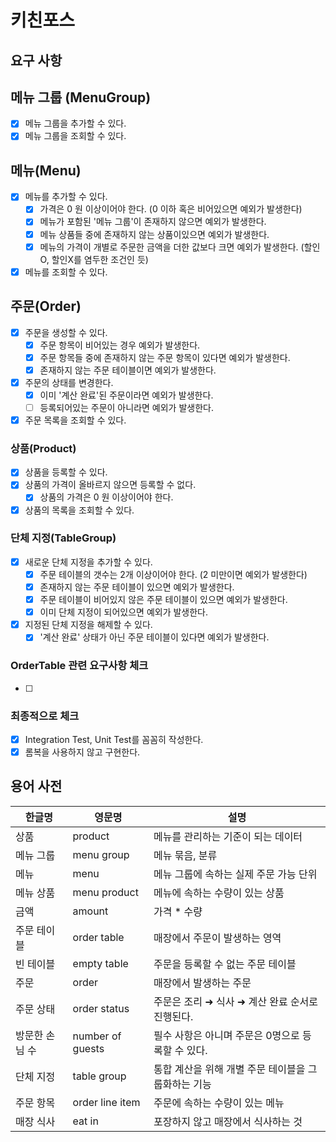 # 키친포스

## 요구 사항

## 메뉴 그룹 (MenuGroup)
- [x] 메뉴 그룹을 추가할 수 있다.
- [x] 메뉴 그룹을 조회할 수 있다. 

## 메뉴(Menu)
- [x] 메뉴를 추가할 수 있다. 
  - [x] 가격은 0 원 이상이어야 한다. (0 이하 혹은 비어있으면 예외가 발생한다)
  - [x] 메뉴가 포함된 '메뉴 그룹'이 존재하지 않으면 예외가 발생한다. 
  - [x] 메뉴 상품들 중에 존재하지 않는 상품이있으면 예외가 발생한다.
  - [x] 메뉴의 가격이 개별로 주문한 금액을 더한 값보다 크면 예외가 발생한다. (할인O, 할인X를 염두한 조건인 듯)
- [x] 메뉴를 조회할 수 있다.

## 주문(Order)
- [x] 주문을 생성할 수 있다. 
  - [x] 주문 항목이 비어있는 경우 예외가 발생한다. 
  - [x] 주문 항목들 중에 존재하지 않는 주문 항목이 있다면 예외가 발생한다.
  - [x] 존재하지 않는 주문 테이블이면 예외가 발생한다. 
- [x] 주문의 상태를 변경한다. 
  - [x] 이미 '계산 완료'된 주문이라면 예외가 발생한다.
  - [ ] 등록되어있는 주문이 아니라면 예외가 발생한다.
- [x] 주문 목록을 조회할 수 있다.

### 상품(Product)
- [x] 상품을 등록할 수 있다.
- [x] 상품의 가격이 올바르지 않으면 등록할 수 없다.
    - [x] 상품의 가격은 0 원 이상이어야 한다.
- [x] 상품의 목록을 조회할 수 있다.

### 단체 지정(TableGroup)
- [x] 새로운 단체 지정을 추가할 수 있다.
  - [x] 주문 테이블의 갯수는 2개 이상이어야 한다. (2 미만이면 예외가 발생한다)
  - [x] 존재하지 않는 주문 테이블이 있으면 예외가 발생한다. 
  - [x] 주문 테이블이 비어있지 않은 주문 테이블이 있으면 예외가 발생한다.  
  - [x] 이미 단체 지정이 되어있으면 예외가 발생한다.
- [x] 지정된 단체 지정을 해제할 수 있다. 
  - [x] '계산 완료' 상태가 아닌 주문 테이블이 있다면 예외가 발생한다.

### OrderTable 관련 요구사항 체크 
- [ ]


### 최종적으로 체크 
- [x] Integration Test, Unit Test를 꼼꼼히 작성한다.
- [x] 롬복을 사용하지 않고 구현한다.

## 용어 사전

| 한글명 | 영문명 | 설명 |
| --- | --- | --- |
| 상품 | product | 메뉴를 관리하는 기준이 되는 데이터 |
| 메뉴 그룹 | menu group | 메뉴 묶음, 분류 |
| 메뉴 | menu | 메뉴 그룹에 속하는 실제 주문 가능 단위 |
| 메뉴 상품 | menu product | 메뉴에 속하는 수량이 있는 상품 |
| 금액 | amount | 가격 * 수량 |
| 주문 테이블 | order table | 매장에서 주문이 발생하는 영역 |
| 빈 테이블 | empty table | 주문을 등록할 수 없는 주문 테이블 |
| 주문 | order | 매장에서 발생하는 주문 |
| 주문 상태 | order status | 주문은 조리 ➜ 식사 ➜ 계산 완료 순서로 진행된다. |
| 방문한 손님 수 | number of guests | 필수 사항은 아니며 주문은 0명으로 등록할 수 있다. |
| 단체 지정 | table group | 통합 계산을 위해 개별 주문 테이블을 그룹화하는 기능 |
| 주문 항목 | order line item | 주문에 속하는 수량이 있는 메뉴 |
| 매장 식사 | eat in | 포장하지 않고 매장에서 식사하는 것 |
